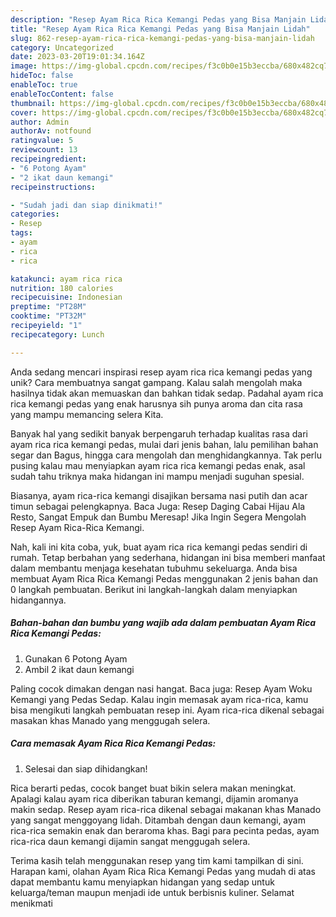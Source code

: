 ```yaml
---
description: "Resep Ayam Rica Rica Kemangi Pedas yang Bisa Manjain Lidah"
title: "Resep Ayam Rica Rica Kemangi Pedas yang Bisa Manjain Lidah"
slug: 862-resep-ayam-rica-rica-kemangi-pedas-yang-bisa-manjain-lidah
category: Uncategorized
date: 2023-03-20T19:01:34.164Z
image: https://img-global.cpcdn.com/recipes/f3c0b0e15b3eccba/680x482cq70/ayam-rica-rica-kemangi-pedas-foto-resep-utama.jpg
hideToc: false
enableToc: true
enableTocContent: false
thumbnail: https://img-global.cpcdn.com/recipes/f3c0b0e15b3eccba/680x482cq70/ayam-rica-rica-kemangi-pedas-foto-resep-utama.jpg
cover: https://img-global.cpcdn.com/recipes/f3c0b0e15b3eccba/680x482cq70/ayam-rica-rica-kemangi-pedas-foto-resep-utama.jpg
author: Admin
authorAv: notfound
ratingvalue: 5
reviewcount: 13
recipeingredient:
- "6 Potong Ayam"
- "2 ikat daun kemangi"
recipeinstructions:

- "Sudah jadi dan siap dinikmati!"
categories:
- Resep
tags:
- ayam
- rica
- rica

katakunci: ayam rica rica 
nutrition: 180 calories
recipecuisine: Indonesian
preptime: "PT28M"
cooktime: "PT32M"
recipeyield: "1"
recipecategory: Lunch

---
```





Anda sedang mencari inspirasi resep ayam rica rica kemangi pedas yang unik? Cara membuatnya sangat gampang. Kalau salah mengolah maka hasilnya tidak akan memuaskan dan bahkan tidak sedap. Padahal ayam rica rica kemangi pedas yang enak harusnya sih punya aroma dan cita rasa yang mampu memancing selera Kita.





Banyak hal yang sedikit banyak berpengaruh terhadap kualitas rasa dari ayam rica rica kemangi pedas, mulai dari jenis bahan, lalu pemilihan bahan segar dan Bagus, hingga cara mengolah dan menghidangkannya. Tak perlu pusing kalau mau menyiapkan ayam rica rica kemangi pedas enak,      asal sudah tahu triknya maka hidangan ini mampu menjadi suguhan spesial.














Biasanya, ayam rica-rica kemangi disajikan bersama nasi putih dan acar timun sebagai pelengkapnya. Baca Juga: Resep Daging Cabai Hijau Ala Resto, Sangat Empuk dan Bumbu Meresap! Jika Ingin Segera Mengolah Resep Ayam Rica-Rica Kemangi.






Nah, kali ini kita coba, yuk, buat ayam rica rica kemangi pedas sendiri di rumah. Tetap berbahan yang sederhana, hidangan ini bisa memberi manfaat dalam membantu menjaga kesehatan tubuhmu sekeluarga. Anda bisa membuat Ayam Rica Rica Kemangi Pedas menggunakan 2 jenis bahan dan 0 langkah pembuatan. Berikut ini langkah-langkah dalam menyiapkan hidangannya.

<!--inarticleads1-->

##### Bahan-bahan dan bumbu yang wajib ada dalam pembuatan Ayam Rica Rica Kemangi Pedas:

1. Gunakan 6 Potong Ayam
1. Ambil 2 ikat daun kemangi


Paling cocok dimakan dengan nasi hangat. Baca juga: Resep Ayam Woku Kemangi yang Pedas Sedap. Kalau ingin memasak ayam rica-rica, kamu bisa mengikuti langkah pembuatan resep ini. Ayam rica-rica dikenal sebagai masakan khas Manado yang menggugah selera. 

<!--inarticleads2-->

##### Cara memasak Ayam Rica Rica Kemangi Pedas:


1. Selesai dan siap dihidangkan!

Rica berarti pedas, cocok banget buat bikin selera makan meningkat. Apalagi kalau ayam rica diberikan taburan kemangi, dijamin aromanya makin sedap. Resep ayam rica-rica dikenal sebagai makanan khas Manado yang sangat menggoyang lidah. Ditambah dengan daun kemangi, ayam rica-rica semakin enak dan beraroma khas. Bagi para pecinta pedas, ayam rica-rica daun kemangi dijamin sangat menggugah selera. 

Terima kasih telah menggunakan resep yang tim kami tampilkan di sini. Harapan kami, olahan Ayam Rica Rica Kemangi Pedas yang mudah di atas dapat membantu kamu menyiapkan hidangan yang sedap untuk keluarga/teman maupun menjadi ide untuk berbisnis kuliner. Selamat menikmati
